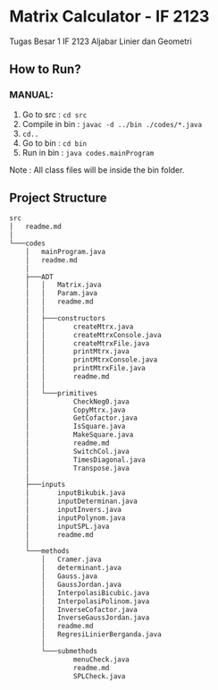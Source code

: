 # Matrix Calculator - IF 2123
Tugas Besar 1 IF 2123 Aljabar Linier dan Geometri

## How to Run?
### MANUAL:
1. Go to src : `cd src`
2. Compile in bin : `javac -d ../bin ./codes/*.java` 
3. `cd..`
4. Go to bin : `cd bin`
5. Run in bin : `java codes.mainProgram`

Note : All class files will be inside the bin folder.

## Project Structure
```bash
src
│   readme.md
│
└───codes
    │   mainProgram.java
    │   readme.md
    │
    ├───ADT
    │   │   Matrix.java
    │   │   Param.java
    │   │   readme.md
    │   │
    │   ├───constructors
    │   │       createMtrx.java
    │   │       createMtrxConsole.java
    │   │       createMtrxFile.java
    │   │       printMtrx.java
    │   │       printMtrxConsole.java
    │   │       printMtrxFile.java
    │   │       readme.md
    │   │
    │   └───primitives
    │           CheckNeg0.java
    │           CopyMtrx.java
    │           GetCofactor.java
    │           IsSquare.java
    │           MakeSquare.java
    │           readme.md
    │           SwitchCol.java
    │           TimesDiagonal.java
    │           Transpose.java
    │
    ├───inputs
    │       inputBikubik.java
    │       inputDeterminan.java
    │       inputInvers.java
    │       inputPolynom.java
    │       inputSPL.java
    │       readme.md
    │
    └───methods
        │   Cramer.java
        │   determinant.java
        │   Gauss.java
        │   GaussJordan.java
        │   InterpolasiBicubic.java
        │   InterpolasiPolinom.java
        │   InverseCofactor.java
        │   InverseGaussJordan.java
        │   readme.md
        │   RegresiLinierBerganda.java
        │
        └───submethods
                menuCheck.java
                readme.md
                SPLCheck.java
```


